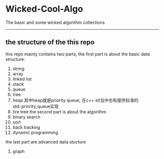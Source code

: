 # Wicked-Cool-Algo
The basic and some wicked algorithm collections

--------------------------------------------------

## the structure of the this repo

this repo mainly contains two parts, the first part
is about the basic data structure:
1. string
2. array
3. linked list
4. stack
5. queue
6. tree
7. heap
其中heap就是priority queue, 在c++ stl当中也有提供标准的std::priority_queue实现
8. tire tree
the second part is about the algorithm
1. binary search
2. sort
3. back tracking
4. dynamic programming

the last part are advanced data stucture
1. graph

